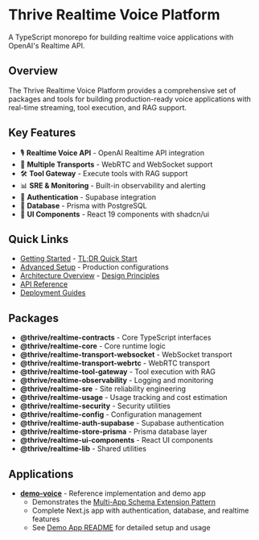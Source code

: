 # Thrive Realtime Voice Platform

A TypeScript monorepo for building realtime voice applications with OpenAI's Realtime API.

## Overview

The Thrive Realtime Voice Platform provides a comprehensive set of packages and tools for building production-ready voice applications with real-time streaming, tool execution, and RAG support.

## Key Features

- 🎙️ **Realtime Voice API** - OpenAI Realtime API integration
- 🔌 **Multiple Transports** - WebRTC and WebSocket support
- 🛠️ **Tool Gateway** - Execute tools with RAG support
- 📊 **SRE & Monitoring** - Built-in observability and alerting
- 🔐 **Authentication** - Supabase integration
- 💾 **Database** - Prisma with PostgreSQL
- 🎨 **UI Components** - React 19 components with shadcn/ui

## Quick Links

- [Getting Started](./getting-started/) - [TL;DR Quick Start](./getting-started/tldr.md)
- [Advanced Setup](./getting-started/advanced-setup/) - Production configurations
- [Architecture Overview](./architecture/) - [Design Principles](./architecture/design-principles.md)
- [API Reference](./api/)
- [Deployment Guides](./deployment/)

## Packages

- **@thrive/realtime-contracts** - Core TypeScript interfaces
- **@thrive/realtime-core** - Core runtime logic
- **@thrive/realtime-transport-websocket** - WebSocket transport
- **@thrive/realtime-transport-webrtc** - WebRTC transport
- **@thrive/realtime-tool-gateway** - Tool execution with RAG
- **@thrive/realtime-observability** - Logging and monitoring
- **@thrive/realtime-sre** - Site reliability engineering
- **@thrive/realtime-usage** - Usage tracking and cost estimation
- **@thrive/realtime-security** - Security utilities
- **@thrive/realtime-config** - Configuration management
- **@thrive/realtime-auth-supabase** - Supabase authentication
- **@thrive/realtime-store-prisma** - Prisma database layer
- **@thrive/realtime-ui-components** - React UI components
- **@thrive/realtime-lib** - Shared utilities

## Applications

- **[demo-voice](../apps/demo-voice/README.md)** - Reference implementation and demo app
  - Demonstrates the [Multi-App Schema Extension Pattern](./architecture/multi-app-pattern.md)
  - Complete Next.js app with authentication, database, and realtime features
  - See [Demo App README](../apps/demo-voice/README.md) for detailed setup and usage
